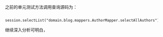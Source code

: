 之前的单元测试方法调用查询源码为：
```language
  session.selectList("domain.blog.mappers.AuthorMapper.selectAllAuthors");
```
继续深入分析可明白，
